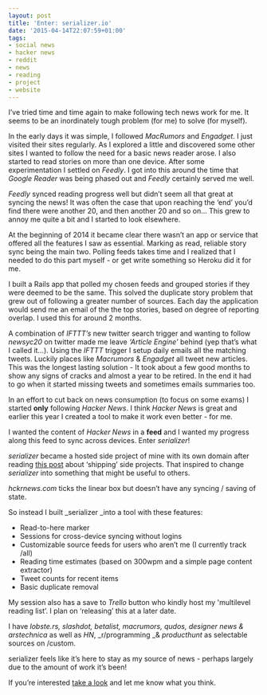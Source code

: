 ```yaml
---
layout: post
title: 'Enter: serializer.io'
date: '2015-04-14T22:07:59+01:00'
tags:
- social news
- hacker news
- reddit
- news
- reading
- project
- website
---
```

I’ve tried time and time again to make following tech news work for me. It seems to be an inordinately tough problem (for me) to solve (for myself).

In the early days it was simple, I followed _MacRumors_ and _Engadget_. I just visited their sites regularly. As I explored a little and discovered some other sites I wanted to follow the need for a basic news reader arose. I also started to read stories on more than one device. After some experimentation I settled on _Feedly_. I got into this around the time that _Google Reader_ was being phased out and _Feedly_ certainly served me well.

_Feedly_ synced reading progress well but didn’t seem all that great at syncing the news! It was often the case that upon reaching the ‘end’ you’d find there were another 20, and then another 20 and so on… This grew to annoy me quite a bit and I started to look elsewhere.

At the beginning of 2014 it became clear there wasn’t an app or service that offered all the features I saw as essential. Marking as read, reliable story sync being the main two. Polling feeds takes time and I realized that I needed to do this part myself - or get write something so Heroku did it for me.

I built a Rails app that polled my chosen feeds and grouped stories if they were deemed to be the same. This solved the duplicate story problem that grew out of following a greater number of sources. Each day the application would send me an email of the the top stories, based on degree of reporting overlap. I used this for around 2 months.

A combination of _IFTTT’s_ new twitter search trigger and wanting to follow _newsyc20_ on twitter made me leave _‘Article Engine’_ behind (yep that’s what I called it…). Using the _IFTTT_ trigger I setup daily emails all the matching tweets. Luckily places like _Macrumors_ &amp; _Engadget_ all tweet new articles. This was the longest lasting solution - It took about a few good months to show any signs of cracks and almost a year to be retired. In the end it had to go when it started missing tweets and sometimes emails summaries too.

In an effort to cut back on news consumption (to focus on some exams) I started **only** following _Hacker News_. I think _Hacker News_ is great and earlier this year I created a tool to make it work even better - for me.

I wanted the content of _Hacker News_ in a **feed** and I wanted my progress along this feed to sync across devices. Enter _serializer_!

_serializer_ became a hosted side project of mine with its own domain after reading [this post](http://www.slashie.org/articles/shipping-side-projects/) about ‘shipping’ side projects. That inspired to change _serializer_ into something that might be useful to others.

_hckrnews.com_ ticks the linear box but doesn’t have any syncing / saving of state.

So instead I built _serializer _into a tool with these features:

* Read-to-here marker
* Sessions for cross-device syncing without logins
* Customizable source feeds for users who aren’t me (I currently track /all)
* Reading time estimates (based on 300wpm and a simple page content extractor)
* Tweet counts for recent items
* Basic duplicate removal

My session also has a save to _Trello_ button who kindly host my 'multilevel reading list’. I plan on ‘releasing’ this at a later date.

I have _lobste.rs, slashdot, betalist, macrumors, qudos, designer news _&amp;_ arstechnica_ as well as _HN_, _r/programming _&amp; _producthunt_ as selectable sources on /custom.

serializer feels like it’s here to stay as my source of news - perhaps largely due to the amount of work it’s been!

If you’re interested [take a look](http://www.serializer.io) and let me know what you think.
